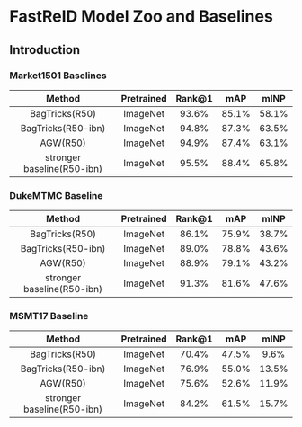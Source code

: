 # FastReID Model Zoo and Baselines

## Introduction


### Market1501 Baselines

| Method | Pretrained | Rank@1 | mAP | mINP |
| :---: | :---: | :---: |:---: | :---: |
| BagTricks(R50) | ImageNet | 93.6% | 85.1% | 58.1% |
| BagTricks(R50-ibn) | ImageNet | 94.8% | 87.3% | 63.5% |
| AGW(R50) | ImageNet | 94.9% | 87.4% | 63.1% |
| stronger baseline(R50-ibn) | ImageNet | 95.5% | 88.4% | 65.8% |

### DukeMTMC Baseline

| Method | Pretrained | Rank@1 | mAP | mINP |
| :---: | :---: | :---: |:---: | :---: |
| BagTricks(R50) | ImageNet | 86.1% | 75.9% | 38.7% |
| BagTricks(R50-ibn) | ImageNet | 89.0% | 78.8% | 43.6% |
| AGW(R50) | ImageNet | 88.9% | 79.1% | 43.2% |
| stronger baseline(R50-ibn) | ImageNet | 91.3% | 81.6% | 47.6% |

### MSMT17 Baseline

| Method | Pretrained | Rank@1 | mAP | mINP |
| :---: | :---: | :---: |:---: | :---: |
| BagTricks(R50) | ImageNet | 70.4%  | 47.5% | 9.6% |
| BagTricks(R50-ibn) | ImageNet | 76.9% | 55.0% | 13.5% |
| AGW(R50) | ImageNet | 75.6% | 52.6% | 11.9% |
| stronger baseline(R50-ibn) | ImageNet | 84.2% | 61.5% | 15.7% |